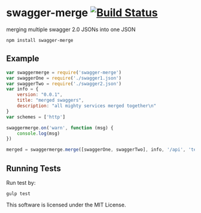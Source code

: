

# swagger-merge [![Build Status](https://travis-ci.org/HoS0/SwaggerMerge.svg?branch=master)](https://travis-ci.org/HoS0/SwaggerMerge)

merging multiple swagger 2.0 JSONs into one JSON

`npm install swagger-merge`

## Example

``` javascript
var swaggermerge = require('swagger-merge')
var swaggerOne = require('./swagger1.json')
var swaggerTwo = require('./swagger2.json')
var info = {
    version: "0.0.1",
    title: "merged swaggers",
    description: "all mighty services merged together\n"
}
var schemes = ['http']

swaggermerge.on('warn', function (msg) {
    console.log(msg)
})

merged = swaggermerge.merge([swaggerOne, swaggerTwo], info, '/api', 'test.com', schemes)
```

## Running Tests

Run test by:

`gulp test`

This software is licensed under the MIT License.
